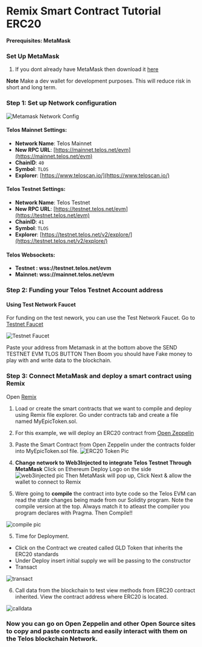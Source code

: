 # Remix Smart Contract Tutorial ERC20

__Prerequisites: MetaMask__

### Set Up MetaMask
1. If you dont already have MetaMask then download it [here](https://metamask.io/download/) 

**Note** Make a dev wallet for development purposes. This will reduce risk in short and long term. 

### Step 1: Set up Network configuration
![Metamask Network Config](/img/metamask_config.png)

#### **Telos Mainnet Settings:**

* **Network Name**: Telos Mainnet 
* **New RPC URL**: [https://mainnet.telos.net/evm](https://mainnet.telos.net/evm)
* **ChainID**: `40`
* **Symbol**: `TLOS`
* **Explorer**: [https://www.teloscan.io/](https://www.teloscan.io/)

#### **Telos Testnet Settings:**

* **Network Name**: Telos Testnet
* **New RPC URL**: [https://testnet.telos.net/evm](https://testnet.telos.net/evm)
* **ChainID**: `41`
* **Symbol**: `TLOS`
* **Explorer**: [https://testnet.telos.net/v2/explore/](https://testnet.telos.net/v2/explore/)

#### **Telos Websockets:**

* **Testnet : wss://testnet.telos.net/evm**
* **Mainnet: wss://mainnet.telos.net/evm**

### Step 2: Funding your Telos Testnet Account address

#### Using Test Network Faucet

For funding on the test nework, you can use the Test Network Faucet. 
Go to [Testnet Faucet](https://app.telos.net/testnet/developers)

![Testnet Faucet](/img/testnet_faucet.png)


Paste your address from Metamask in at the bottom above the SEND TESTNET EVM TLOS BUTTON
Then Boom you should have Fake money to play with and write data to the blockchain. 

### Step 3: Connect MetaMask and deploy a smart contract using Remix

Open [Remix](http://remix.ethereum.org/)


1. Load or create the smart contracts that we want to compile and deploy using Remix file explorer. Go under contracts tab and create a file named MyEpicToken.sol. 

2. For this example, we will deploy an ERC20 contract from [Open Zeppelin](https://docs.openzeppelin.com/contracts/4.x/erc20)

3. Paste the Smart Contract from Open Zeppelin under the contracts folder into MyEpicToken.sol file. 
![ERC20 Token Pic](/img/My_EPIC_ERC.png)
4. **Change network to Web3Injected to integrate Telos Testnet Through MetaMask**
Click on Ethereum Deploy Logo on the side
![web3injected pic](/img/Injectedweb3.png)
Then MetaMask will pop up, Click Next & allow the wallet to connect to Remix 

5. Were going to **compile** the contract into byte code so the Telos EVM can read the state changes being made from our Solidity program. Note the compile version at the top. Always match it to atleast the compiler you program declares with Pragma. Then Compile!!

![compile pic](/img/compile.png)

5. Time for Deployment. 
- Click on the Contract we created called GLD Token that inherits the ERC20 standards
- Under Deploy insert initial supply we will be passing to the constructor
- Transact

![transact](/img/deploy.png)

6. Call data from the blockchain to test view methods from ERC20 contract inherited. View the contract address where ERC20 is located. 


![calldata](/img/call_data.png)

### Now you can go on Open Zeppelin and other Open Source sites to copy and paste contracts and easily interact with them on the Telos blockchain Network. 